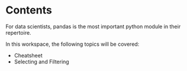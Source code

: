 # Contents

For data scientists, pandas is the most important python module in their repertoire.

In this workspace,  the following topics will be covered:

+ Cheatsheet
+ Selecting and Filtering
